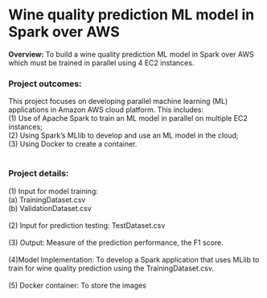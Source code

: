 #  Wine quality prediction ML model in Spark over AWS
**Overview:** To build a wine quality prediction ML model in Spark over AWS which must
be trained in parallel using 4 EC2 instances.

### Project outcomes:
This project focuses on developing parallel machine learning (ML) applications in Amazon
AWS cloud platform. This includes: <br />
(1) Use of Apache Spark to train an ML model in parallel on multiple EC2 instances; <br />
(2) Using Spark’s MLlib to develop and use an ML model in the cloud; <br />
(3) Using Docker to create a container.<br />
<br />
### Project details:
(1) Input for model training: <br/>
    (a)  TrainingDataset.csv <br/>
    (b)  ValidationDataset.csv <br/>
<br/>
(2)  Input for prediction testing: TestDataset.csv <br/>
<br/>
(3) Output: Measure of the prediction performance, the F1 score. <br/>
<br/>
(4)Model Implementation: To develop a Spark application that uses MLlib to train for wine quality prediction using the TrainingDataset.csv. <br/>
<br/>
(5) Docker container: To store the images <br/>
<br/>


